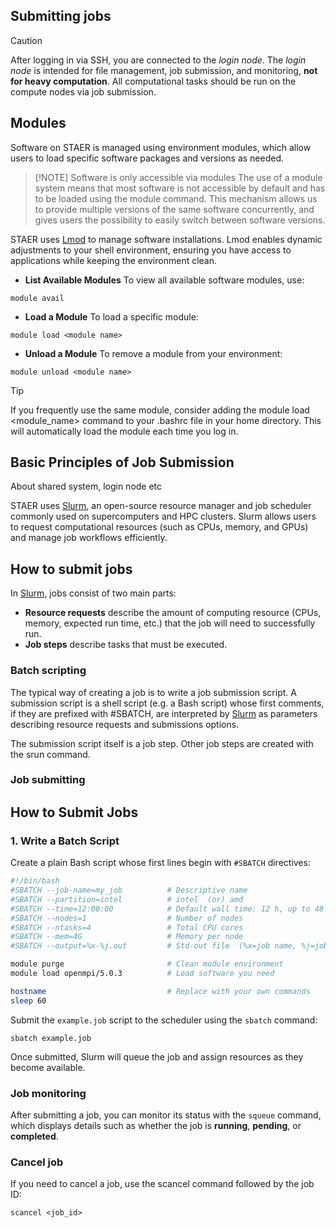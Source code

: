 ## Submitting jobs

> [!CAUTION]
> After logging in via SSH, you are connected to the *login node*. The *login node* is intended for file management, job submission, and monitoring, **not for heavy computation**. All computational tasks should be run on the compute nodes via job submission.

## Modules
Software on STAER is managed using environment modules, which allow users to load specific software packages and versions as needed.

> [!NOTE] Software is only accessible via modules
> The use of a module system means that most software is not accessible by default and has to be loaded using the module command. This mechanism allows us to provide multiple versions of the same software concurrently, and gives users the possibility to easily switch between software versions.

STAER uses [Lmod](https://lmod.readthedocs.io/en/latest/) to manage software installations. Lmod enables dynamic adjustments to your shell environment, ensuring you have access to applications while keeping the environment clean.


- **List Available Modules**
To view all available software modules, use:
```
module avail
```

- **Load a Module**
To load a specific module:
```
module load <module name>
```

- **Unload a Module**
To remove a module from your environment:
```
module unload <module name>
```

> [!TIP]
> If you frequently use the same module, consider adding the module load <module_name> command to your .bashrc file in your home directory. This will automatically load the module each time you log in.

## Basic Principles of Job Submission
About shared system, login node etc

STAER uses [Slurm](https://slurm.schedmd.com), an open-source resource manager and job scheduler commonly used on supercomputers and HPC clusters. Slurm allows users to request computational resources (such as CPUs, memory, and GPUs) and manage job workflows efficiently.

## How to submit jobs
In [Slurm](https://slurm.schedmd.com), jobs consist of two main parts:

- **Resource requests** describe the amount of computing resource (CPUs, memory, expected run time, etc.) that the job will need to successfully run.
- **Job steps** describe tasks that must be executed.

### Batch scripting
The typical way of creating a job is to write a job submission script. A submission script is a shell script (e.g. a Bash script) whose first comments, if they are prefixed with #SBATCH, are interpreted by [Slurm](https://slurm.schedmd.com) as parameters describing resource requests and submissions options.

The submission script itself is a job step. Other job steps are created with the srun command.

### Job submitting

## How to Submit Jobs

### 1. Write a Batch Script
Create a plain Bash script whose first lines begin with `#SBATCH` directives:

```bash
#!/bin/bash
#SBATCH --job-name=my_job          # Descriptive name
#SBATCH --partition=intel          # intel  (or) amd
#SBATCH --time=12:00:00            # Default wall time: 12 h, up to 48 h
#SBATCH --nodes=1                  # Number of nodes
#SBATCH --ntasks=4                 # Total CPU cores
#SBATCH --mem=4G                   # Memory per node
#SBATCH --output=%x-%j.out         # Std-out file  (%x=job name, %j=job ID)

module purge                       # Clean module environment
module load openmpi/5.0.3          # Load software you need

hostname                           # Replace with your own commands
sleep 60
```

Submit the `example.job` script to the scheduler using the `sbatch` command:

```
sbatch example.job
```

Once submitted, Slurm will queue the job and assign resources as they become available.

### Job monitoring

After submitting a job, you can monitor its status with the `squeue` command, which displays details such as whether the job is **running**, **pending**, or **completed**.

### Cancel job
If you need to cancel a job, use the scancel command followed by the job ID:

```
scancel <job_id>
```